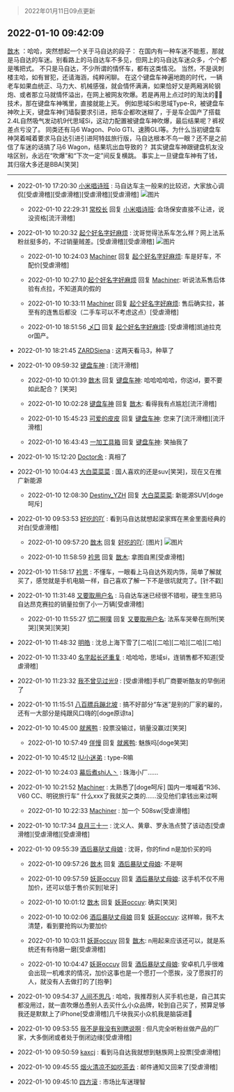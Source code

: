 > 2022年01月11日09点更新
<link rel="stylesheet" href="https://cdn.jsdelivr.net/gh/taotie6/sampleJSON@main/css/photo_show.css">
<meta name="referrer" content="no-referrer" />


 ## 2022-01-10 09:42:09 

 [㪚木](https://www.coolapk.com/feed/32717916?shareKey=NmQ2NDdlMDdkMDBjNjFkYjkxYjY~) ：哈哈，突然想起一个关于马自达的段子：
在国内有一种车迷不能惹，那就是马自达的车迷。别看路上的马自达车不多见，但网上的马自达车迷众多，个个都是嘴把式。
不只是马自达，不少所谓的情怀车，都有这类情况。
当然，不是讽刺楼主哈，如有冒犯，还请海涵，纯粹闲聊。
在这个键盘车神遍地跑的时代<!--break-->，一辆老车如果血统正、马力大、机械感强，就会情怀满满，如果恰好又是两厢涡轮钢炮、或者那立马就情怀溢出，在网上被网友吹爆。若是再用上点过时的淘汰的🐂🍺技术，那在键盘车神嘴里，直接就能上天。
例如思域Si和思域Type-R，被键盘车神吹上天，键盘车神们墙裂要求引进，把车企都吹迷糊了，于是车企国产了搭载2.4L自然吸气发动机9代思域Si，这动力配置被键盘车神吹爆，最后结果呢？裤衩差点亏没了。
同类还有马6 Wagon、Polo GTI、速腾GLI等。为什么当初键盘车神哭着喊着要求马自达引进引进阿特兹旅行版，马自达根本不鸟一眼？还不是之前信了车迷的话搞了马6 Wagon，结果坑出血导致的？
其实键盘车神跟键盘机友没啥区别，永远在“吹爆”和“下次一定”间反复横跳。
事实上一旦键盘车神有了钱，其归宿大多还是BBA[笑哭] 

<div class="album">
</div>

 ------- 

- 2022-01-10 17:20:30 [小米唱诗班](uid=2921847) : 马自达车主一般来的比较迟，大家放心调侃[受虐滑稽][受虐滑稽][受虐滑稽][受虐滑稽] ![图片](https://image.coolapk.com/picture/2021/0331/16/741843_1c117924_8673_9753@750x750.gif)

    - 2022-01-10 22:29:31 [常校长](uid=4612147) 回复 [小米唱诗班](uid=2921847): 会场保安直接不让进，说没资格[流汗滑稽] 

- 2022-01-10 10:20:32 [起个好名字好麻烦](uid=1758175) : 沈哥觉得法系车怎么样？网上法系粉丝挺多的，不过销量贼差。[受虐滑稽][受虐滑稽] ![图片](https://image.coolapk.com/feed/2022/0110/10/1758175_84cd2d23_1231_1838_884@344x316.jpeg)

    - 2022-01-10 10:24:03 [Machiner](uid=3114536) 回复 [起个好名字好麻烦](uid=1758175): 车是好车，不配价[受虐滑稽] 

    - 2022-01-10 10:27:10 [起个好名字好麻烦](uid=1758175) 回复 [Machiner](uid=3114536): 听说法系售后体验有点拉，不知道真的假的 

    - 2022-01-10 10:33:11 [Machiner](uid=3114536) 回复 [起个好名字好麻烦](uid=1758175): 售后确实拉，甚至有的连售后都没（二手车可以不考虑这点）[受虐滑稽] 

    - 2022-01-10 18:51:56 [乄囗](uid=759206) 回复 [起个好名字好麻烦](uid=1758175): [受虐滑稽]凯迪拉克or国产。 

- 2022-01-10 18:21:45 [ZARDSiena](uid=2464937) : 这两天看马3，种草了 

- 2022-01-10 09:59:32 [键盘车神](uid=1859955) : [流汗滑稽] 

    - 2022-01-10 10:01:39 [㪚木](uid=1081091) 回复 [键盘车神](uid=1859955): 哈哈哈哈哈，你这id，要不要如此配合？ [笑哭] 

    - 2022-01-10 10:02:28 [键盘车神](uid=1859955) 回复 [㪚木](uid=1081091): 看得我有点尴尬[流汗滑稽] 

    - 2022-01-10 15:45:23 [可爱的皮皮](uid=2163021) 回复 [键盘车神](uid=1859955): 您来了[流汗滑稽][流汗滑稽] 

    - 2022-01-10 16:43:43 [一加工具箱](uid=2758349) 回复 [键盘车神](uid=1859955): 笑抽我了 

- 2022-01-10 15:12:20 [Doctor余](uid=1383402) : 真相了 

- 2022-01-10 10:04:43 [大白菜菜菜](uid=2081020) : 国人喜欢的还是suv[笑哭]，现在又在推广新能源 

    - 2022-01-10 12:08:30 [Destiny_YZH](uid=424012) 回复 [大白菜菜菜](uid=2081020): 新能源SUV[doge呵斥] 

- 2022-01-10 09:53:53 [好吃的吖](uid=697428) : 看到马自达就想起梁家辉在黑金里面经典的对白[受虐滑稽] 

    - 2022-01-10 09:57:20 [㪚木](uid=1081091) 回复 [好吃的吖](uid=697428): [图片] ![图片](https://image.coolapk.com/feed/2022/0109/21/1081091_b5db96bf_4563_7224_653@502x281.gif)

    - 2022-01-10 11:58:59 [衿思](uid=5320859) 回复 [㪚木](uid=1081091): 拿图自黑[受虐滑稽] 

- 2022-01-10 11:58:17 [衿思](uid=5320859) : 不懂车，一眼看上马自达外观内饰，简单了解就买了，感觉就是手机电脑一样，自己喜欢了解一下不是很坑就完了。[针不戳] 

- 2022-01-10 11:31:48 [又要取用户名](uid=4165690) : 马自达车迷已经很不错啦，硬生生把马自达昂克赛拉的销量拉倒了小一万辆[受虐滑稽] 

    - 2022-01-10 11:55:27 [切二啊噗](uid=2920558) 回复 [又要取用户名](uid=4165690): 法系车哭晕在厕所[笑哭][笑哭][笑哭] 

- 2022-01-10 11:48:32 [明皓](uid=1682514) : 沈总上海下雪了[二哈][二哈][二哈][二哈][二哈] 

- 2022-01-10 11:33:40 [名字起长还重复](uid=485854) : 哈哈哈，思域si，连销售都不知道[受虐滑稽] 

- 2022-01-10 11:23:32 [我不曾见过光9](uid=1784401) : [受虐滑稽]手机厂商要听酷友的早倒闭了 

- 2022-01-10 11:15:51 [八百膘兵蹦北坡](uid=1105274) : 搞不好部分“车迷”是别的厂家的雇的，还有一大部分是纯跟风口嗨的[doge原谅ta] 

- 2022-01-10 10:45:00 [就酱鸭](uid=632404) : 投票没输过，销量没赢过[笑哭] 

    - 2022-01-10 10:57:49 [佯慢](uid=888105) 回复 [就酱鸭](uid=632404): 魅族吗[doge笑哭] 

- 2022-01-10 10:45:12 [IU小迷弟](uid=2571083) : type-R嘛 

- 2022-01-10 10:24:03 [幕后煮shi人丶](uid=1067340) : 珠海小厂…… 

- 2022-01-10 10:21:52 [Machiner](uid=3114536) : 太熟悉了[doge呵斥]
国内一堆喊着“R36、V60 CC、明锐旅行车”
什么xxx了我就买之类的……没见他们拿钱出来过啊 

    - 2022-01-10 10:22:33 [Machiner](uid=3114536) : 加一个 508sw[受虐滑稽] 

- 2022-01-10 10:17:34 [良月三十一](uid=2602647) : 沈义人、黄章、罗永浩点赞了该动态[受虐滑稽][受虐滑稽][受虐滑稽] 

- 2022-01-10 09:55:39 [酒后暴哒丈母娘](uid=958361) : 沈哥，你的find n是加价买的吗 

    - 2022-01-10 09:57:26 [㪚木](uid=1081091) 回复 [酒后暴哒丈母娘](uid=958361): 不是啊 

    - 2022-01-10 09:57:59 [妖哥occuy](uid=1388591) 回复 [酒后暴哒丈母娘](uid=958361): 这手机不仅不用加价，还可以低于售价买到[呲牙] 

    - 2022-01-10 10:01:12 [㪚木](uid=1081091) 回复 [妖哥occuy](uid=1388591): 确实[笑哭] 

    - 2022-01-10 10:02:06 [酒后暴哒丈母娘](uid=958361) 回复 [妖哥occuy](uid=1388591): 这样嘛，我不太清楚，看到要抢购以为要加价 

    - 2022-01-10 10:03:11 [妖哥occuy](uid=1388591) 回复 [㪚木](uid=1081091): n用起来应该还可以，就是系统还有有待磨一磨[受虐滑稽] 

    - 2022-01-10 10:04:47 [妖哥occuy](uid=1388591) 回复 [酒后暴哒丈母娘](uid=958361): 安卓机几乎很难会出现一机难求的情况，加价这事也是一个愿打一个愿挨，没了愿挨打的人，就没有人去做打的了[抱拳] 

- 2022-01-10 09:54:37 [人间不思凡](uid=2080265) : 哈哈，我推荐别人买手机也是，自己其实都没用过，就一直吹爆怂恿别人去买什么小众品牌，轮到自己买了，预算足够我还是默默上了iPhone[受虐滑稽]几千块我买小众机我是脑袋进💩 

- 2022-01-10 09:53:55 [我不是我没有别瞎说啊](uid=2231912) : 但凡完全听粉丝做产品的厂家，大多倒闭或者处于倒闭边缘[受虐滑稽] 

- 2022-01-10 09:50:59 [kaxcj](uid=1172252) : 看到马自达我就想到魅族网上投票[受虐滑稽] 

- 2022-01-10 09:45:55 [烟火清凉不如吃茶去](uid=4279524) : 邮件通知又回来了[受虐滑稽] 

- 2022-01-10 09:45:10 [四方滚](uid=851755) : 市场比车迷理智 

